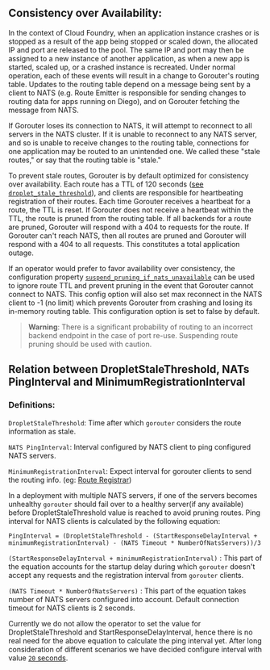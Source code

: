 ## Consistency over Availability:

In the context of Cloud Foundry, when an application instance crashes or is stopped as a result of the app being stopped or scaled down, the allocated IP and port are released to the pool. The same IP and port may then be assigned to a new instance of another application, as when a new app is started, scaled up, or a crashed instance is recreated. Under normal operation, each of these events will result in a change to Gorouter's routing table. Updates to the routing table depend on a message being sent by a client to NATS (e.g. Route Emitter is responsible for sending changes to routing data for apps running on Diego), and on Gorouter fetching the message from NATS. 

If Gorouter loses its connection to NATS, it will attempt to reconnect to all servers in the NATS cluster. If it is unable to reconnect to any NATS server, and so is unable to receive changes to the routing table, connections for one application may be routed to an unintended one. We called these "stale routes," or say that the routing table is "stale." 

To prevent stale routes, Gorouter is by default optimized for consistency over availability. Each route has a TTL of 120 seconds ([see `droplet_stale_threshold`](../config/config.go#L205)), and clients are responsible for heartbeating registration of their routes. Each time Gorouter receives a heartbeat for a route, the TTL is reset. If Gorouter does not receive a heartbeat within the TTL, the route is pruned from the routing table. If all backends for a route are pruned, Gorouter will respond with a 404 to requests for the route. If Gorouter can't reach NATS, then all routes are pruned and Gorouter will respond with a 404 to all requests. This constitutes a total application outage.

If an operator would prefer to favor availability over consistency, the configuration property [`suspend_pruning_if_nats_unavailable`](../config/config.go#L203) can be used to ignore route TTL and prevent pruning in the event that Gorouter cannot connect to NATS. This config option will also set max reconnect in the NATS client to -1 (no limit) which prevents Gorouter from crashing and losing its in-memory routing table. This configuration option is set to false by default. 

>**Warning**: There is a significant probability of routing to an incorrect backend endpoint in the case of port re-use. Suspending route pruning should be used with caution.

## Relation between DropletStaleThreshold, NATs PingInterval and MinimumRegistrationInterval

### Definitions:

`DropletStaleThreshold`: Time after which `gorouter` considers the route
information as stale.

`NATS PingInterval`: Interval configured by NATS client to
ping configured NATS servers.

`MinimumRegistrationInterval`: Expect interval for
gorouter clients to send the routing info. (eg: [Route
Registrar](https://github.com/cloudfoundry/route-registrar))

In a deployment with multiple NATS servers, if one of the servers becomes
unhealthy `gorouter` should fail over to a healthy server(if any available)
before DropletStaleThreshold value is reached to avoid pruning routes.
Ping interval for NATS clients is calculated by the following equation:
```
PingInterval = (DropletStaleThreshold - (StartResponseDelayInterval +
minimumRegistrationInterval) - (NATS Timeout * NumberOfNatsServers))/3
```

 `(StartResponseDelayInterval + minimumRegistrationInterval)` : This part of the
 equation accounts for the startup delay during which `gorouter` doesn't accept
 any requests and the registration interval from `gorouter` clients.
 
 `(NATS Timeout * NumberOfNatsServers)` : This part of the equation takes number of
 NATS servers configured into account. Default connection timeout for NATS
 clients is 2 seconds.

 Currently we do not allow the operator to set the value for
 DropletStaleThreshold and StartResponseDelayInterval, hence there is no real
 need for the above equation to calculate the ping interval yet. After long
 consideration of different scenarios we have decided configure interval with value [`20` seconds](https://github.com/cloudfoundry/gorouter/blob/master/config/config.go#L199).
